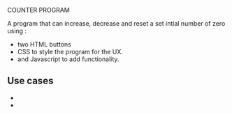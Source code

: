 COUNTER PROGRAM

A program that can increase, decrease and reset a set intial number of zero using :

- two HTML buttons
-  CSS to style the program for the UX. 
- and Javascript to add functionality.

Use cases
-
-
-

